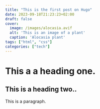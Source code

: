 ```yaml
---
title: "This is the first post on Hugo"
date: 2023-09-18T21:23:23+02:00
draft: false
cover:
  image: /images/alocasia.avif
  alt: 'This is an image of a plant'
  caption: 'Alocasia plant'
tags: ["html", "css"]
categories: ["tech"]
---
```


# This a a heading one.
## This is a heading two..

This is a paragraph.
